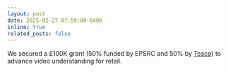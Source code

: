 ```yaml
---
layout: post
date: 2025-02-27 07:59:00-0400
inline: true
related_posts: false
---
```


We secured a £100K grant (50% funded by EPSRC and 50% by [Tesco](https://en.wikipedia.org/wiki/Tesco)) to advance video understanding for retail.
